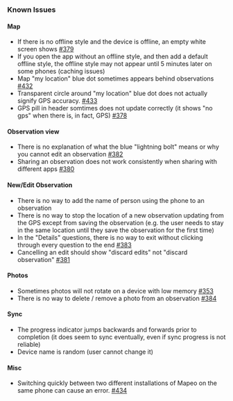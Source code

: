 ### Known Issues

#### Map

- If there is no offline style and the device is offline, an empty white screen shows [#379](https://github.com/digidem/mapeo-mobile/issues/379)
- If you open the app without an offline style, and then add a default offline
  style, the offline style may not appear until 5 minutes later on some phones
  (caching issues)
- Map "my location" blue dot sometimes appears behind observations [#432](https://github.com/digidem/mapeo-mobile/issues/432)
- Transparent circle around "my location" blue dot does not actually signify GPS
  accuracy. [#433](https://github.com/digidem/mapeo-mobile/issues/433)
- GPS pill in header somtimes does not update correctly (it shows "no gps" when there is, in fact, GPS) [#378](https://github.com/digidem/mapeo-mobile/issues/378)

#### Observation view

- There is no explanation of what the blue "lightning bolt" means or why you cannot edit an observation [#382](https://github.com/digidem/mapeo-mobile/issues/382)
- Sharing an observation does not work consistently when sharing with different apps [#380](https://github.com/digidem/mapeo-mobile/issues/380)

#### New/Edit Observation

- There is no way to add the name of person using the
  phone to an observation
- There is no way to stop the location of a new observation updating from the
  GPS except from saving the observation (e.g. the user needs to stay in the
  same location until they save the observation for the first time)
- In the "Details" questions, there is no way to exit without clicking through every question to the end [#383](https://github.com/digidem/mapeo-mobile/issues/383)
- Cancelling an edit should show "discard edits" not "discard observation" [#381](https://github.com/digidem/mapeo-mobile/issues/381)

#### Photos

- Sometimes photos will not rotate on a device with low memory [#353](https://github.com/digidem/mapeo-mobile/issues/353)
- There is no way to delete / remove a photo from an observation [#384](https://github.com/digidem/mapeo-mobile/issues/384)

#### Sync

- The progress indicator jumps backwards and forwards prior to
  completion (it does seem to sync eventually, even if sync progress is not
  reliable)
- Device name is random (user cannot change it)

#### Misc

- Switching quickly between two different installations of Mapeo on the same phone can cause an error. [#434](https://github.com/digidem/mapeo-mobile/issues/434)

